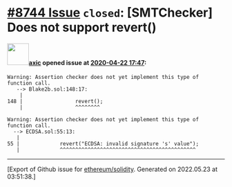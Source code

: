 # [\#8744 Issue](https://github.com/ethereum/solidity/issues/8744) `closed`: [SMTChecker] Does not support revert()

#### <img src="https://avatars.githubusercontent.com/u/20340?v=4" width="50">[axic](https://github.com/axic) opened issue at [2020-04-22 17:47](https://github.com/ethereum/solidity/issues/8744):

```
Warning: Assertion checker does not yet implement this type of function call.
   --> Blake2b.sol:148:17:
    |
148 |                 revert();
    |                 ^^^^^^^^
```

```
Warning: Assertion checker does not yet implement this type of function call.
  --> ECDSA.sol:55:13:
   |
55 |             revert("ECDSA: invalid signature 's' value");
   |             ^^^^^^^^^^^^^^^^^^^^^^^^^^^^^^^^^^^^^^^^^^^^
```




-------------------------------------------------------------------------------



[Export of Github issue for [ethereum/solidity](https://github.com/ethereum/solidity). Generated on 2022.05.23 at 03:51:38.]
